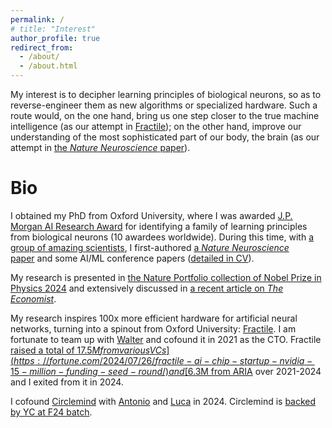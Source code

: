 ```yaml
---
permalink: /
# title: "Interest"
author_profile: true
redirect_from: 
  - /about/
  - /about.html
---
```


<!-- > 中文版请下滑 -->

My interest is to decipher learning principles of biological neurons, so as to reverse-engineer them as new algorithms or specialized hardware. Such a route would, on the one hand, bring us one step closer to the true machine intelligence (as our attempt in [Fractile](https://www.fractile.ai/)); on the other hand, improve our understanding of the most sophisticated part of our body, the brain (as our attempt in [the _Nature Neuroscience_ paper](https://www.nature.com/articles/s41593-023-01514-1)).
<!-- , so that diseases related to learning, and broadly, to neural systems, can be better understood and treated -->

Bio
======

<!-- in Computer Science & Neuroscience -->
I obtained my PhD from Oxford University, where I was awarded [J.P. Morgan AI Research Award](https://www.jpmorgan.com/technology/artificial-intelligence/research-awards) for identifying a family of learning principles from biological neurons (10 awardees worldwide). During this time, with [a group of amazing scientists](https://www.mrcbndu.ox.ac.uk/groups/bogacz-group), I first-authored [a _Nature Neuroscience_ paper](https://www.nature.com/articles/s41593-023-01514-1) and some AI/ML conference papers ([detailed in CV](http://yuhangsong.github.io/files/Curriculum_Vitae.pdf)). 

My research is presented in [the Nature Portfolio collection of Nobel Prize in Physics 2024](https://www.nature.com/collections/ehbjaifcgc) and extensively discussed in [a recent article on _The Economist_](https://www.economist.com/science-and-technology/2024/08/14/ai-scientists-are-producing-new-theories-of-how-the-brain-learns).
<!-- "Other researchers are exploring rather different theories. In a paper published in _Nature Neuroscience_ earlier this year, Yuhang Song and colleagues at Oxford University..." -->

My research inspires 100x more efficient hardware for artificial neural networks, turning into a spinout from Oxford University: [Fractile](https://www.fractile.ai/). I am fortunate to team up with [Walter](https://www.linkedin.com/in/walter-goodwin/) and cofound it in 2021 as the CTO. Fractile [raised a total of $17.5M from various VCs](https://fortune.com/2024/07/26/fractile-ai-chip-startup-nvidia-15-million-funding-seed-round/) and [$6.3M from ARIA](https://www.businessweekly.co.uk/posts/fractile-on-song-as-aria-awards-ps5m-to-ai-chip-design-pioneer) over 2021-2024 and I exited from it in 2024.

I cofound [Circlemind](https://circlemind.co) with [Antonio](https://www.linkedin.com/in/antonio-vespoli-895727121/) and [Luca](https://www.linkedin.com/in/luca-pinchetti-414230222/) in 2024. Circlemind is [backed by YC at F24 batch](https://www.ycombinator.com/companies/circlemind).

<!-- ------

我的研究是破译生物神经的学习原理，并将其逆向工程为新型算法或专用硬件。这一方向让我们离真正的机器智能更近一步（如我们在[Fractile](https://www.fractile.ai/)中的尝试），也推动我们对大脑这一最复杂器官的深入理解（如我们在[_Nature Neuroscience_文章](https://www.nature.com/articles/s41593-023-01514-1)中的尝试）。

简介
======

我在牛津大学获得博士学位，因发现一系列生物神经的学习原理获[摩根大通人工智能研究奖](https://www.jpmorgan.com/technology/artificial-intelligence/research-awards)（全球每年10名获奖者）。期间，与[一群卓越的科学家](https://www.mrcbndu.ox.ac.uk/groups/bogacz-group), 我以第一作者发表了[一篇_Nature Neuroscience_文章](https://www.nature.com/articles/s41593-023-01514-1) 和一些人工智能会议文章 ([详见CV](http://yuhangsong.github.io/files/Curriculum_Vitae.pdf))。

我的研究在[Nature Portfolio发布的2024年诺贝尔物理学奖合集](https://www.nature.com/collections/ehbjaifcgc)中被报道，并且在[最近《_经济学人_》的一篇报道](https://www.economist.com/science-and-technology/2024/08/14/ai-scientists-are-producing-new-theories-of-how-the-brain-learns)中被深入讨论。

我的研究启发了比传统GPU能效高100倍的硬件范式, 并从牛津大学拆分初创公司: [Fractile](https://www.fractile.ai/)。我很荣幸与[Walter](https://www.linkedin.com/in/walter-goodwin/)在2021年一起成立Fractile，并担任CTO。2021到2024年间，Fractile[从多家风投融资合1.2亿人民币](https://fortune.com/2024/07/26/fractile-ai-chip-startup-nvidia-15-million-funding-seed-round/)并[受到英国政府资助合5800万人民币](https://www.businessweekly.co.uk/posts/fractile-on-song-as-aria-awards-ps5m-to-ai-chip-design-pioneer)。我于2024年退出Fractile。

2024年，我和[Antonio](https://www.linkedin.com/in/antonio-vespoli-895727121/)及[Luca](https://www.linkedin.com/in/luca-pinchetti-414230222/)一起成立初创公司[Circlemind](https://circlemind.co)。Circlemind[受到YC在2024秋季批次的投资](https://www.ycombinator.com/companies/circlemind)。 -->
